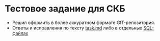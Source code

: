 # Тестовое задание для СКБ
* Решил оформить в более аккуратном формате GIT-репозитория.
* Ответы и исправления по тексту [task.md](task.md) либо в отдельных [SQL-файлах](./code/SQL)
